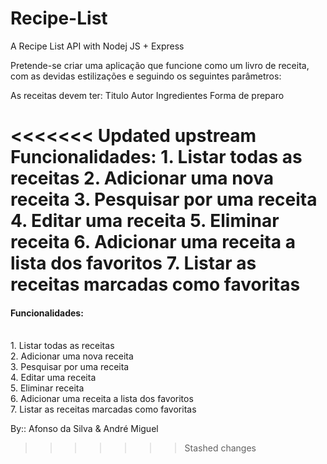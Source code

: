 # Recipe-List
A Recipe List API with Nodej JS + Express

Pretende-se criar uma aplicação que funcione como um livro de receita, com as devidas estilizações e seguindo os
seguintes parâmetros:

As receitas devem ter:
    Titulo
    Autor
    Ingredientes
    Forma de preparo

<<<<<<< Updated upstream
Funcionalidades:
    1. Listar todas as receitas
    2. Adicionar uma nova receita
    3. Pesquisar por uma receita
    4. Editar uma receita
    5. Eliminar receita
    6. Adicionar uma receita a lista dos favoritos
    7. Listar as receitas marcadas como favoritas
=======
<h4> Funcionalidades: </h4>
    <br> 1. Listar todas as receitas
    <br> 2. Adicionar uma nova receita
    <br> 3. Pesquisar por uma receita
    <br> 4. Editar uma receita
    <br> 5. Eliminar receita
    <br> 6. Adicionar uma receita a lista dos favoritos
    <br> 7. Listar as receitas marcadas como favoritas
    
By:: Afonso da Silva & André Miguel
>>>>>>> Stashed changes
